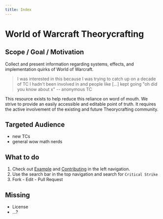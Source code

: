 ```yaml
---
title: Index
---
```

# World of Warcraft Theorycrafting

## Scope / Goal / Motivation
Collect and present information regarding systems, effects, and implementation quirks of World of Warcraft.

> I was interested in this because I was trying to catch up on a decade of TC I hadn't been involved in and people like [...] kept going "oh did you know about x"
> -- anonymous TC

This resource exists to help reduce this reliance on word of mouth.
We strive to provide an easily accessible and editable point of truth.
It requires the active involvement of the existing and future Theorycrafting community.

## Targeted Audience
- new TCs
- general wow math nerds

## What to do
1. Check out [Example](example.md) and [Contributing](contributing.md) in the left navigation.
2. Use the search bar in the top navigation and search for `Critical Strike`
3. Fork - Edit - Pull Request


## Missing
- License
- ...?

